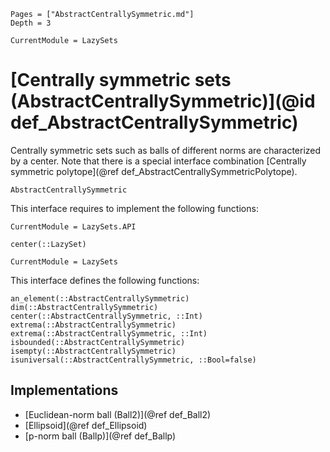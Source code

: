 ```@contents
Pages = ["AbstractCentrallySymmetric.md"]
Depth = 3
```

```@meta
CurrentModule = LazySets
```

# [Centrally symmetric sets (AbstractCentrallySymmetric)](@id def_AbstractCentrallySymmetric)

Centrally symmetric sets such as balls of different norms are characterized by a
center.
Note that there is a special interface combination
[Centrally symmetric polytope](@ref def_AbstractCentrallySymmetricPolytope).

```@docs
AbstractCentrallySymmetric
```

This interface requires to implement the following functions:

```@meta
CurrentModule = LazySets.API
```
```@docs; canonical=false
center(::LazySet)
```
```@meta
CurrentModule = LazySets
```

This interface defines the following functions:

```@docs
an_element(::AbstractCentrallySymmetric)
dim(::AbstractCentrallySymmetric)
center(::AbstractCentrallySymmetric, ::Int)
extrema(::AbstractCentrallySymmetric)
extrema(::AbstractCentrallySymmetric, ::Int)
isbounded(::AbstractCentrallySymmetric)
isempty(::AbstractCentrallySymmetric)
isuniversal(::AbstractCentrallySymmetric, ::Bool=false)
```

## Implementations

* [Euclidean-norm ball (Ball2)](@ref def_Ball2)
* [Ellipsoid](@ref def_Ellipsoid)
* [p-norm ball (Ballp)](@ref def_Ballp)
